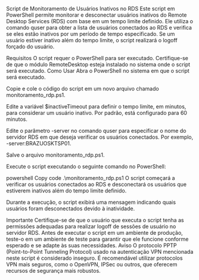 Script de Monitoramento de Usuários Inativos no RDS
Este script em PowerShell permite monitorar e desconectar usuários inativos do Remote Desktop Services (RDS) com base em um tempo limite definido. Ele utiliza o comando quser para obter a lista de usuários conectados ao RDS e verifica se eles estão inativos por um período de tempo especificado. Se um usuário estiver inativo além do tempo limite, o script realizará o logoff forçado do usuário.

Requisitos
O script requer o PowerShell para ser executado.
Certifique-se de que o módulo RemoteDesktop esteja instalado no sistema onde o script será executado.
Como Usar
Abra o PowerShell no sistema em que o script será executado.

Copie e cole o código do script em um novo arquivo chamado monitoramento_rdp.ps1.

Edite a variável $inactiveTimeout para definir o tempo limite, em minutos, para considerar um usuário inativo. Por padrão, está configurado para 60 minutos.

Edite o parâmetro -server no comando quser para especificar o nome do servidor RDS em que deseja verificar os usuários conectados. Por exemplo, -server:BRAZUOSKTSP01.

Salve o arquivo monitoramento_rdp.ps1.

Execute o script executando o seguinte comando no PowerShell:

powershell
Copy code
.\monitoramento_rdp.ps1
O script começará a verificar os usuários conectados ao RDS e desconectará os usuários que estiverem inativos além do tempo limite definido.

Durante a execução, o script exibirá uma mensagem indicando quais usuários foram desconectados devido à inatividade.

Importante
Certifique-se de que o usuário que executa o script tenha as permissões adequadas para realizar logoff de sessões de usuário no servidor RDS.
Antes de executar o script em um ambiente de produção, teste-o em um ambiente de teste para garantir que ele funcione conforme esperado e se adapte às suas necessidades.
Aviso
O protocolo PPTP (Point-to-Point Tunneling Protocol) usado na autenticação VPN mencionada neste script é considerado inseguro. É recomendável utilizar protocolos VPN mais seguros, como o OpenVPN, IPSec ou outros, que oferecem recursos de segurança mais robustos.